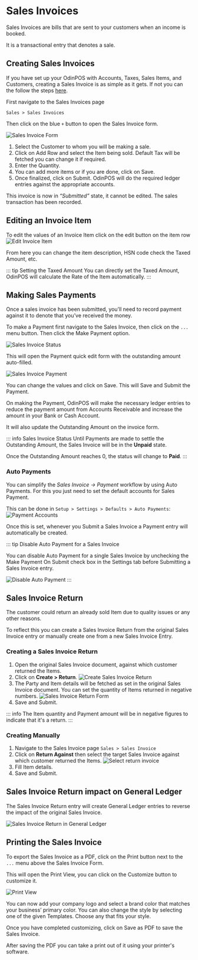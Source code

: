 # Sales Invoices

Sales Invoices are bills that are sent to your customers when an income is
booked.

It is a transactional entry that denotes a sale.

## Creating Sales Invoices

If you have set up your OdinPOS with Accounts, Taxes, Sales Items, and
Customers, creating a Sales Invoice is as simple as it gets. If not you can the
follow the steps [here](/setting-up/getting-started).

First navigate to the Sales Invoices page

`Sales > Sales Invoices`

Then click on the blue `+` button to open the Sales Invoice form.

![Sales Invoice Form](./images/sales-invoice.png)

1. Select the Customer to whom you will be making a sale.
2. Click on Add Row and select the Item being sold. Default Tax will be fetched
   you can change it if required.
3. Enter the Quantity.
4. You can add more items or if you are done, click on Save.
5. Once finalized, click on Submit. OdinPOS will do the required ledger
   entries against the appropriate accounts.

This invoice is now in _“Submitted”_ state, it cannot be edited. The sales
transaction has been recorded.

## Editing an Invoice Item

To edit the values of an Invoice Item click on the edit button on the item row
![Edit Invoice Item](./images/invoice-item.png)

From here you can change the item description, HSN code check the Taxed Amount,
etc.

::: tip Setting the Taxed Amount
You can directly set the Taxed Amount, OdinPOS will calculate the Rate of
the Item automatically.
:::

## Making Sales Payments

Once a sales invoice has been submitted, you’ll need to record payment against
it to denote that you’ve received the money.

To make a Payment first navigate to the Sales Invoice, then click on the `...`
menu button. Then click the Make Payment option.

![Sales Invoice Status](./images/sales-payment.png)

This will open the Payment quick edit form with the outstanding amount
auto-filled.

![Sales Invoice Payment](./images/sales-payment-quickedit.png)

You can change the values and click on Save. This will Save and Submit the
Payment.

On making the Payment, OdinPOS will make the necessary ledger entries to
reduce the payment amount from Accounts Receivable and increase the amount in
your Bank or Cash Account.

It will also update the Outstanding Amount on the invoice form.

::: info Sales Invoice Status
Until Payments are made to settle the Outstanding Amount, the Sales Invoice
will be in the **Unpaid** state.

Once the Outstanding Amount reaches 0, the status will change to **Paid**.
:::

### Auto Payments

You can simplify the _Sales Invoice → Payment_ workflow by using Auto Payments.
For this you just need to set the default accounts for Sales Payment.

This can be done in `Setup > Settings > Defaults > Auto Payments`:
![Payment Accounts](./images/payment-accounts.png)

Once this is set, whenever you Submit a Sales Invoice a Payment entry will
automatically be created.

::: tip Disable Auto Payment for a Sales Invoice

You can disable Auto Payment for a single Sales Invoice by unchecking the Make
Payment On Submit check box in the Settings tab before Submitting a Sales
Invoice entry.

![Disable Auto Payment](./images/auto-payment.png)
:::

## Sales Invoice Return

The customer could return an already sold Item due to quality issues or any
other reasons.

To reflect this you can create a Sales Invoice Return from the original Sales
Invoice entry or manually create one from a new Sales Invoice Entry.

### Creating a Sales Invoice Return

1. Open the original Sales Invoice document, against which customer returned
   the Items.
2. Click on **Create > Return**.
   ![Create Sales Invoice Return](./images/sinv-create-return.png)
3. The Party and Item details will be fetched as set in the original Sales
   Invoice document. You can set the quantity of Items returned in negative
   numbers.
   ![Sales Invoice Return Form](./images/sinv-return-form.png)
4. Save and Submit.

::: info
The Item quantity and Payment amount will be in negative figures to indicate
that it's a return.
:::

### Creating Manually

1. Navigate to the Sales Invoice page `Sales > Sales Invoice`
2. Click on **Return Against** then select the target Sales Invoice against
   which customer returned the Items.
   ![Select return invoice](./images/sinv-select-return-against.png)
3. Fill Item details.
4. Save and Submit.

## Sales Invoice Return impact on General Ledger

The Sales Invoice Return entry will create General Ledger entries to reverse
the impact of the original Sales Invoice.

![Sales Invoice Return in General Ledger](./images/sinv-return-in-gl.png)

## Printing the Sales Invoice

To export the Sales Invoice as a PDF, click on the Print button next to the
`...` menu above the Sales Invoice Form.

This will open the Print View, you can click on the Customize button to
customize it.

![Print View](./images/print-view.png)

You can now add your company logo and select a brand color that matches your
business’ primary color. You can also change the style by selecting one of the
given Templates. Choose any that fits your style.

Once you have completed customizing, click on Save as PDF to save the Sales
Invoice.

After saving the PDF you can take a print out of it using your printer's
software.
